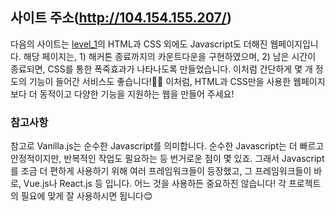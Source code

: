 ## 사이트 주소(http://104.154.155.207/)
다음의 사이트는 [level_1](https://github.com/jyuns/AMONG_ebiz_hackathon/tree/main/level_1)의 HTML과 CSS 외에도 Javascript도 더해진 웹페이지입니다. 해당 페이지는, 1) 해커톤 종료까지의 카운트다운을 구현하였으며, 2) 남은 시간이 종료되면, CSS를 통한 폭죽효과가 나타나도록 만들었습니다. 이처럼 간단하게 몇 개 정도의 기능이 들어간 서비스도 좋습니다!💯💯 이처럼, HTML과 CSS만을 사용한 웹페이지보다 더 동적이고 다양한 기능을 지원하는 웹을 만들어 주세요!

### 참고사항
참고로 Vanilla.js는 순수한 Javascript를 의미합니다. 순수한 Javascript는 더 빠르고 안정적이지만, 반복적인 작업도 필요하는 등 번거로운 점이 몇 있죠. 그래서 Javascript를 조금 더 편하게 사용하기 위해 여러 프레임워크들이 등장했고, 그 프레임워크들이 바로, Vue.js나 React.js 등 입니다. 어느 것을 사용하든 중요하진 않습니다! 각 프로젝트의 필요에 맞게 잘 사용하시면 됩니다😊

